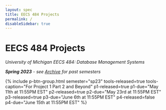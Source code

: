 ```yaml
---
layout: spec
title: EECS 484 Projects
permalink: /
disableSidebar: true
---
```


# EECS 484 Projects

_University of Michigan EECS 484: Database Management Systems_

_**Spring 2023** - see [Archive](/archive) for past semesters_

{% include p-btn-group.html semester="sp23"
tools-released=true tools-caption="For Project 1 Part 2 and Beyond" 
p1-released=true p1-due="May 11th at 11:55PM EST" 
p2-released=true p2-due="May 23rd at 11:55PM EST"
p3-released=true p3-due="June 6th at 11:55PM EST"
p4-released=false p4-due="June 15th at 11:55PM EST" %}
